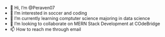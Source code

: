 - 👋 Hi, I’m @Peraven07
- 👀 I’m interested in soccer and coding 
- 🌱 I’m currently learning comptuter science majoring in data science
- 💞️ I’m looking to collaborate on MERN Stack Development at COdeBridge
- 📫 How to reach me through email

<!---
Peraven07/Peraven07 is a ✨ special ✨ repository because its `README.md` (this file) appears on your GitHub profile.
You can click the Preview link to take a look at your changes.
--->

